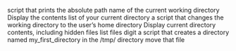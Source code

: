 script that prints the absolute path name of the current working directory
Display the contents list of your current directory
a script that changes the working directory to the user’s home directory
Display current directory contents, including hidden files
list files digit
a script that creates a directory named my_first_directory in the /tmp/ directory
move that file
